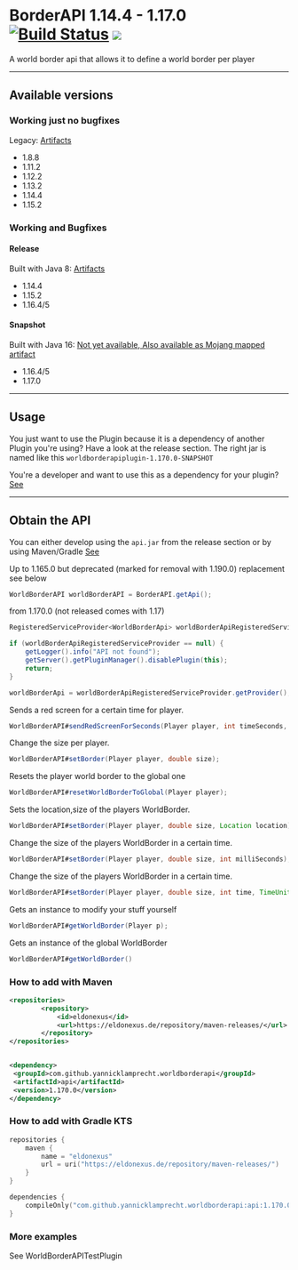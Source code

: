 # BorderAPI 1.14.4 - 1.17.0 [![Build Status](https://travis-ci.org/yannicklamprecht/WorldBorderAPI.svg?branch=master)](https://travis-ci.org/yannicklamprecht/WorldBorderAPI) [![](https://jitpack.io/v/yannicklamprecht/WorldBorderAPI.svg)](https://jitpack.io/#yannicklamprecht/WorldBorderAPI)

A world border api that allows it to define a world border per player

---
## Available versions

### Working just no bugfixes

Legacy: [Artifacts](https://github.com/yannicklamprecht/WorldBorderAPI/releases/tag/1.15.2)
- 1.8.8
- 1.11.2
- 1.12.2
- 1.13.2
- 1.14.4
- 1.15.2

### Working and Bugfixes

#### Release

Built with Java 8: [Artifacts](https://github.com/yannicklamprecht/WorldBorderAPI/releases/tag/1.165.0)
- 1.14.4
- 1.15.2
- 1.16.4/5

#### Snapshot

Built with Java 16: [Not yet available, <span style="text-decoration:underline">Also available as Mojang mapped artifact</span>]()
- 1.16.4/5
- 1.17.0

---

## Usage

You just want to use the Plugin because it is a dependency of another Plugin you're using?
Have a look at the release section. The right jar is named like this `worldborderapiplugin-1.170.0-SNAPSHOT`

You're a developer and want to use this as a dependency for your plugin? [See](#obtain-the-api)

---
## Obtain the API

You can either develop using the `api.jar` from the release section or by using Maven/Gradle [See](#how-to-add-it-with-maven)


Up to 1.165.0 but deprecated (marked for removal with 1.190.0) replacement see below
```java
WorldBorderAPI worldBorderAPI = BorderAPI.getApi();
```

from 1.170.0 (not released comes with 1.17)
```java
RegisteredServiceProvider<WorldBorderApi> worldBorderApiRegisteredServiceProvider = getServer().getServicesManager().getRegistration(WorldBorderApi.class);

if (worldBorderApiRegisteredServiceProvider == null) {
    getLogger().info("API not found");
    getServer().getPluginManager().disablePlugin(this);
    return;
}

worldBorderApi = worldBorderApiRegisteredServiceProvider.getProvider();
```

Sends a red screen for a certain time for player.


```java
WorldBorderAPI#sendRedScreenForSeconds(Player player, int timeSeconds, JavaPlugin javaPlugin);
```

Change the size per player.

```java
WorldBorderAPI#setBorder(Player player, double size);
```

Resets the player world border to the global one

```java
WorldBorderAPI#resetWorldBorderToGlobal(Player player);
```

Sets the location,size of the players WorldBorder.

```java
WorldBorderAPI#setBorder(Player player, double size, Location location);
```

Change the size of the players WorldBorder in a certain time.

```java
WorldBorderAPI#setBorder(Player player, double size, int milliSeconds);
```

Change the size of the players WorldBorder in a certain time.

```java
WorldBorderAPI#setBorder(Player player, double size, int time, TimeUnit timeUnit);
```

Gets an instance to modify your stuff yourself

```java
WorldBorderAPI#getWorldBorder(Player p);
```

Gets an instance of the global WorldBorder

```java
WorldBorderAPI#getWorldBorder()
```

### How to add with Maven

```xml
<repositories>
        <repository>
            <id>eldonexus</id>
            <url>https://eldonexus.de/repository/maven-releases/</url>
        </repository>
</repositories>
 ```
 
 ```xml

<dependency>
  <groupId>com.github.yannicklamprecht.worldborderapi</groupId>
  <artifactId>api</artifactId>
  <version>1.170.0</version>
</dependency>
```

### How to add with Gradle KTS

```kotlin
repositories {
    maven {
        name = "eldonexus"
        url = uri("https://eldonexus.de/repository/maven-releases/")
    }    
}
```

````kotlin
dependencies {
    compileOnly("com.github.yannicklamprecht.worldborderapi:api:1.170.0")
}
````


### More examples

See WorldBorderAPITestPlugin


